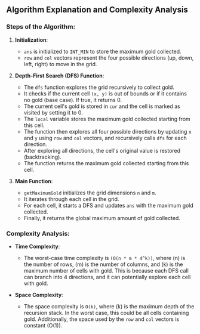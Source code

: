 ## Algorithm Explanation and Complexity Analysis

### Steps of the Algorithm:

1. **Initialization**:
   - `ans` is initialized to `INT_MIN` to store the maximum gold collected.
   - `row` and `col` vectors represent the four possible directions (up, down, left, right) to move in the grid.

2. **Depth-First Search (DFS) Function**:
   - The `dfs` function explores the grid recursively to collect gold.
   - It checks if the current cell `(x, y)` is out of bounds or if it contains no gold (base case). If true, it returns 0.
   - The current cell's gold is stored in `cur` and the cell is marked as visited by setting it to 0.
   - The `local` variable stores the maximum gold collected starting from this cell.
   - The function then explores all four possible directions by updating `x` and `y` using `row` and `col` vectors, and recursively calls `dfs` for each direction.
   - After exploring all directions, the cell's original value is restored (backtracking).
   - The function returns the maximum gold collected starting from this cell.

3. **Main Function**:
   - `getMaximumGold` initializes the grid dimensions `n` and `m`.
   - It iterates through each cell in the grid.
   - For each cell, it starts a DFS and updates `ans` with the maximum gold collected.
   - Finally, it returns the global maximum amount of gold collected.

### Complexity Analysis:

- **Time Complexity**:
  - The worst-case time complexity is `(O(n * m * 4^k))`, where \(n\) is the number of rows, \(m\) is the number of columns, and \(k\) is the maximum number of cells with gold. This is because each DFS call can branch into 4 directions, and it can potentially explore each cell with gold.

- **Space Complexity**:
  - The space complexity is `O(k)`, where \(k\) is the maximum depth of the recursion stack. In the worst case, this could be all cells containing gold. Additionally, the space used by the `row` and `col` vectors is constant \(O(1)\).
